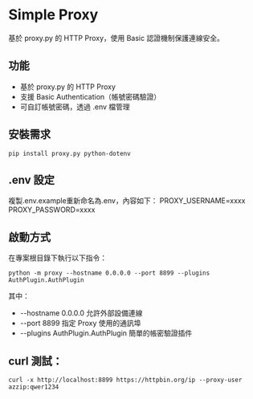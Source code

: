 # Simple Proxy

基於 proxy.py 的 HTTP Proxy，使用 Basic 認證機制保護連線安全。

## 功能
* 基於 proxy.py 的 HTTP Proxy
* 支援 Basic Authentication（帳號密碼驗證）
* 可自訂帳號密碼，透過 .env 檔管理

## 安裝需求
```
pip install proxy.py python-dotenv
```

## .env 設定
複製.env.example重新命名為.env，內容如下：
PROXY_USERNAME=xxxx
PROXY_PASSWORD=xxxx


## 啟動方式
在專案根目錄下執行以下指令：
```
python -m proxy --hostname 0.0.0.0 --port 8899 --plugins AuthPlugin.AuthPlugin
```

其中：
* --hostname 0.0.0.0 允許外部設備連線
* --port 8899 指定 Proxy 使用的通訊埠
* --plugins AuthPlugin.AuthPlugin 簡單的帳密驗證插件


## curl 測試：
```
curl -x http://localhost:8899 https://httpbin.org/ip --proxy-user azzip:qwer1234
```